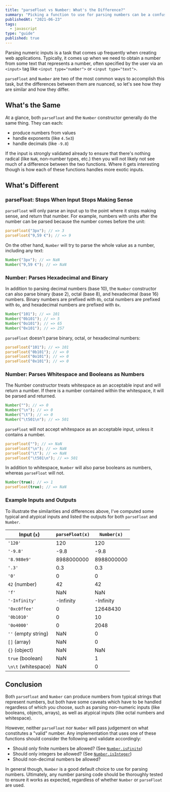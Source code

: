 ```yaml
---
title: "parseFloat vs Number: What's the Difference?"
summary: "Picking a function to use for parsing numbers can be a confusing question to answer, so let's take a look at what exactly are the differences and similarities between these two functions."
publishedAt: "2021-06-23"
tags:
  - javascript
type: "guide"
published: true
---
```


Parsing numeric inputs is a task that comes up frequently when creating web applications. Typically, it comes up when
we need to obtain a number from some text that represents a number, often specified by the user via an `<input>` tag
like `<input type="number">` or `<input type="text">`.

`parseFloat` and `Number` are two of the most common ways to accomplish this task, but the differences between them
are nuanced, so let's see how they are similar and how they differ.

## What's the Same

At a glance, both `parseFloat` and the `Number` constructor generally do the same thing. They can each:

- produce numbers from values
- handle exponents (like `4.5e3`)
- handle decimals (like `-9.8`)

If the input is strongly validated already to ensure that there's nothing radical (like `NaN`, non-number types, etc.)
then you will not likely not see much of a difference between the two functions. Where it gets interesting though is
how each of these functions handles more exotic inputs.

## What's Different

### parseFloat: Stops When Input Stops Making Sense

`parseFloat` will only parse an input up to the point where it stops making sense, and return that number. For example,
numbers with units after the number can be parsed because the number comes before the unit:

```js
parseFloat("3px"); // => 3
parseFloat("9,59 €"); // => 9
```

On the other hand, `Number` will try to parse the whole value as a number, including any text:

```js
Number("3px"); // => NaN
Number("9,59 €"); // => NaN
```

### Number: Parses Hexadecimal and Binary

In addition to parsing decimal numbers (base 10), the `Number` constructor can also parse binary (base 2), octal (base 8),
and hexadecimal (base 16) numbers. Binary numbers are prefixed with `0b`, octal numbers are prefixed with `0o`, and
hexadecimal numbers are prefixed with `0x`.

```js
Number("101"); // => 101
Number("0b101"); // => 5
Number("0o101"); // => 65
Number("0x101"); // => 257
```

`parseFloat` doesn't parse binary, octal, or hexadecimal numbers:

```js
parseFloat("101"); // => 101
parseFloat("0b101"); // => 0
parseFloat("0o101"); // => 0
parseFloat("0x101"); // => 0
```

### Number: Parses Whitespace and Booleans as Numbers

The Number constructor treats whitespace as an acceptable input and will return a number. If there is a number contained
within the whitespace, it will be parsed and returned.

```js
Number(""); // => 0
Number("\n"); // => 0
Number("\t"); // => 0
Number("\t501\n"); // => 501
```

`parseFloat` will not accept whitespace as an acceptable input, unless it contains a number.

```js
parseFloat(""); // => NaN
parseFloat("\n"); // => NaN
parseFloat("\t"); // => NaN
parseFloat("\t501\n"); // => 501
```

In addition to whitespace, `Number` will also parse booleans as numbers, whereas `parseFloat` will not.

```js
Number(true); // => 1
parseFloat(true); // => NaN
```

### Example Inputs and Outputs

To illustrate the similarities and differences above, I've computed some typical and atypical inputs and listed
the outputs for both `parseFloat` and `Number`.

| Input (`x`)         | `parseFloat(x)` | `Number(x)` |
| ------------------- | --------------- | ----------- |
| `'120'`             | 120             | 120         |
| `'-9.8'`            | -9.8            | -9.8        |
| `'8.988e9'`         | 8988000000      | 8988000000  |
| `'.3'`              | 0.3             | 0.3         |
| `'0'`               | 0               | 0           |
| `42` (number)       | 42              | 42          |
| `'f'`               | NaN             | NaN         |
| `'-Infinity'`       | -Infinity       | -Infinity   |
| `'0xc0ffee'`        | 0               | 12648430    |
| `'0b1010'`          | 0               | 10          |
| `'0o4000'`          | 0               | 2048        |
| `''` (empty string) | NaN             | 0           |
| `[]` (array)        | NaN             | 0           |
| `{}` (object)       | NaN             | NaN         |
| `true` (boolean)    | NaN             | 1           |
| `\n\t` (whitespace) | NaN             | 0           |

## Conclusion

Both `parseFloat` and `Number` can produce numbers from typical strings that represent numbers, but both have some caveats
which have to be handled regardless of which you choose, such as parsing non-numeric inputs (like booleans, objects, arrays),
as well as atypical inputs (like octal numbers and whitespace).

However, neither `parseFloat` nor `Number` will pass judgement on what constitutes a "valid" number. Any implementation
that uses one of these functions should consider the following and validate accordingly:

- Should only finite numbers be allowed? (See [`Number.isFinite`](https://developer.mozilla.org/en-US/docs/Web/JavaScript/Reference/Global_Objects/Number/isFinite))
- Should only integers be allowed? (See [`Number.isInteger`](https://developer.mozilla.org/en-US/docs/Web/JavaScript/Reference/Global_Objects/Number/isInteger))
- Should non-decimal numbers be allowed?

In general though, `Number` is a good default choice to use for parsing numbers. Ultimately, any number parsing code
should be thoroughly tested to ensure it works as expected, regardless of whether `Number` or `parseFloat` are used.
